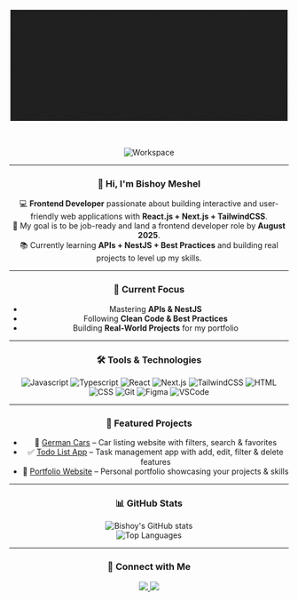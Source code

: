 <div align="center">

  <!-- الصورة الأولى -->

   <p align="center">
  <!-- الصورة الأولى -->
  <img src="https://github.com/BeshoyMeshel/BeshoyMeshel/blob/main/Red%20and%20Black%20Modern%20Bold%20Thanks%20For%20Watching%20YouTube%20Outro%20Video.gif?raw=true" 
       alt="Custom Gif" 
       width="500" 
       height="200"/>

  <br/> <!-- سطر جديد -->

  <!-- الصورة الثانية -->
  <img src="https://github.com/SP-XD/SP-XD/blob/main/images/dev-working_rounded.gif?raw=true" 
       alt="Workspace" 
       width="300"/>
</p>
  <!-- الصورة الثانية (المستطيل اللي عملته) -->


  <!-- الصورة الثانية (المستطيل اللي عملته) -->


---

### 👋 Hi, I'm Bishoy Meshel

💻 **Frontend Developer** passionate about building interactive and user-friendly web applications with **React.js + Next.js + TailwindCSS**.  
🚀 My goal is to be job-ready and land a frontend developer role by **August 2025**.  
📚 Currently learning **APIs + NestJS + Best Practices** and building real projects to level up my skills.

---

### 🌱 Current Focus
- Mastering **APIs & NestJS**
- Following **Clean Code & Best Practices**
- Building **Real-World Projects** for my portfolio

---

### 🛠️ Tools & Technologies
![Javascript](https://img.shields.io/badge/JavaScript-323330?style=flat&logo=javascript&logoColor=F7DF1E)
![Typescript](https://img.shields.io/badge/TypeScript-007ACC?style=flat&logo=typescript&logoColor=white)
![React](https://img.shields.io/badge/React-20232A?style=flat&logo=react&logoColor=61DAFB)
![Next.js](https://img.shields.io/badge/Next.js-000000?style=flat&logo=nextdotjs&logoColor=white)
![TailwindCSS](https://img.shields.io/badge/Tailwind_CSS-38B2AC?style=flat&logo=tailwind-css&logoColor=white)
![HTML](https://img.shields.io/badge/HTML5-E34F26?style=flat&logo=html5&logoColor=white)
![CSS](https://img.shields.io/badge/CSS3-1572B6?style=flat&logo=css3&logoColor=white)
![Git](https://img.shields.io/badge/GIT-E44C30?style=flat&logo=git&logoColor=white)
![Figma](https://img.shields.io/badge/Figma-F24E1E?style=flat&logo=figma&logoColor=white)
![VSCode](https://img.shields.io/badge/Visual_Studio_Code-0078D4?style=flat&logo=visual%20studio%20code&logoColor=white)

---

### 📌 Featured Projects
- 🚗 [German Cars](https://github.com/BeshoyMeshel/German-cars) – Car listing website with filters, search & favorites  
- ✅ [Todo List App](https://github.com/BeshoyMeshel/todo-list) – Task management app with add, edit, filter & delete features  
- 🎨 [Portfolio Website](https://github.com/BeshoyMeshel/Portfolio) – Personal portfolio showcasing your projects & skills  

---

### 📊 GitHub Stats
![Bishoy's GitHub stats](https://github-readme-stats.vercel.app/api?username=besho&show_icons=true&theme=tokyonight&hide_border=true)  
![Top Languages](https://github-readme-stats.vercel.app/api/top-langs/?username=besho&layout=compact&theme=tokyonight&hide_border=true)

---

### 🤝 Connect with Me
<a href="https://www.linkedin.com/in/beshoy-meshel-8177bb268/" target="_blank">
<img src="https://img.shields.io/badge/LinkedIn-0077B5?style=flat&logo=linkedin&logoColor=white" />
</a>
<a href="mailto:beshomeshel15@gmail.com">
<img src="https://img.shields.io/badge/Email-D14836?style=flat&logo=gmail&logoColor=white" />
</a>

</div>

